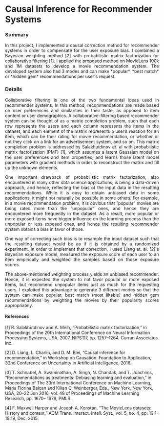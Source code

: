 # Causal Inference for Recommender Systems
### Summary
<p align="justify"> In this project, I implemented a causal correction method for recommender systems in order to compensate for the user exposure bias. I combined a Bayesian weighting method [2] with probabilistic matrix factorization for collaborative filtering [1]. I applied the proposed method on MovieLens 100k and 1M datasets to develop a movie recommendation system. The developed system also had 3 modes and can make *popular*, *best match* or *hidden gem* recommendations per user's request. </p>

### Details
<p align="justify"> Collaborative filtering is one of the two fundamental ideas used in recommender systems. In this method, recommendations are made based on user preferences and similarities in their taste, as opposed to item content or user demographics. A collaborative-filtering based recommender system can be thought of as a matrix completion problem, such that each row represents the users and each column represents the items in the dataset, and each element of the matrix represents a user’s reaction for an item, which can be their rating for movie recommendation, or whether or not they click on a link for an advertisement system, and so on. This matrix completion problem is addressed by Salakhutdinov et. al with probabilistic matrix factorization (PMF) [1], which assumes a latent Gaussian model on the user preferences and item properties, and learns those latent model parameters with gradient methods in order to reconstruct the matrix and fill up the unknown elements.</p>

<p align="justify"> One important drawback of probabilistic matrix factorization, also encountered in many other data science applications, is being a data-driven approach, and hence, reflecting the bias of the input data in the resulting recommendations. While it is easy to obtain unbiased data in some applications, it might not naturally be possible in some others. For example, in a movie recommendation problem, it is obvious that ”popular” movies are being rated more than the ”unpopular” ones, and hence they are encountered more frequently in the dataset. As a result, more popular or more exposed items have bigger influence on the learning process than the unpopular or less exposed ones, and hence the resulting recommender system obtains a bias in favor of those.</p>

<p align="justify"> One way of correcting such bias is to resample the input dataset such that the resulting dataset would be as if it is obtained by a randomized experiment. In order to implement that correction, I used Liang et. al. [2]'s Bayesian exposure model, measured the exposure score of each user to an item empirically and weighted the samples based on those exposure scores. </p>

<p align="justify"> The above-mentioned weighting process yields an unbiased recommender. Hence, it is expected the system to not favor popular or more exposed items, but recommend unpopular items just as much for the requesting users. I exploited this advantage to generate 3 different modes so that the system can make popular, best match (most likable) and hidden gem recommendations by weighting the movies by their popularity scores appropriately.</p>

#### References
[1] R. Salakhutdinov and A. Mnih, “Probabilistic matrix factorization,” in Proceedings of the 20th International Conference on Neural Information Processing Systems, USA, 2007, NIPS’07, pp. 1257–1264, Curran Associates Inc.

[2] D. Liang, L. Charlin, and D. M. Blei, “Causal inference for recommendation,” in Workshop on Causation: Foundation to Application, 32nd Conference on Uncertainty in Artificial Intelligence, 2016.

[3] T. Schnabel, A. Swaminathan, A. Singh, N. Chandak, and T. Joachims, “Recommendations as treatments: Debiasing learning and evaluation,” in Proceedings of The 33rd International Conference on Machine Learning, Maria Florina Balcan and Kilian Q. Weinberger, Eds., New York, New York, USA, 20–22 Jun 2016, vol. 48 of Proceedings of Machine Learning Research, pp. 1670– 1679, PMLR.

[4] F. Maxwell Harper and Joseph A. Konstan, “The MovieLens datasets: History and context,” ACM Trans. Interact. Intell. Syst., vol. 5, no. 4, pp. 19:1–19:19, Dec. 2015.
